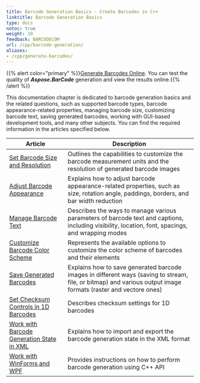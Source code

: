 ```yaml
---
title: Barcode Generation Basics - Create Barcodes in C++ 
linktitle: Barcode Generation Basics 
type: docs
notoc: true
weight: 10
feedback: BARCODECOM
url: /cpp/barcode-generation/
aliases:
- /cpp/generate-barcodes/
---
```


{{% alert color="primary" %}}[Generate Barcodes Online](https://products.aspose.app/barcode/generate). You can test the quality of ***Aspose.BarCode*** generation and view the results online.{{% /alert %}}

This documentation chapter is dedicated to barcode generation basics and the related questions, such as supported barcode types, barcode appearance-related properties, managing barcode size, customizing barcode text, saving generated barcodes, working with GUI-based development tools, and many other subjects. You can find the required information in the articles specified below.
   
| Article | Description |
|---|---|
|[Set Barcode Size and Resolution](/barcode/cpp/set-barcode-size/)|Outlines the capabilities to customize the barcode measurement units and the resolution of generated barcode images|
|[Adjust Barcode Appearance](/barcode/cpp/customize-barcode-appearance/)|Explains how to adjust barcode appearance-related properties, such as size, rotation angle, paddings, borders, and bar width reduction|
|[Manage Barcode Text](/barcode/cpp/set-barcode-text/)|Describes the ways to manage various parameters of barcode text and captions, including visibility, location, font, spacings, and wrapping modes|
|[Customize Barcode Color Scheme](/barcode/cpp/customize-barcode-color/)|Represents the available options to customize the color scheme of barcodes and their elements|
|[Save Generated Barcodes](/barcode/cpp/save-barcode-image/)|Explains how to save generated barcode images in different ways (saving to stream, file, or bitmap) and various output image formats (raster and vectore ones)|
|[Set Checksum Controls in 1D Barcodes](/barcode/cpp/set-checksum-controls/)|Describes checksum settings for 1D barcodes|
|[Work with Barcode Generation State in XML](/barcode/cpp/barcode-generation-state-in-xml/)|Explains how to import and export the barcode generation state in the XML format|
|[Work with WinForms and WPF](/barcode/cpp/generate-barcodes-using-aspose-apis/)|Provides instructions on how to perform barcode generation using C++ API|

  

